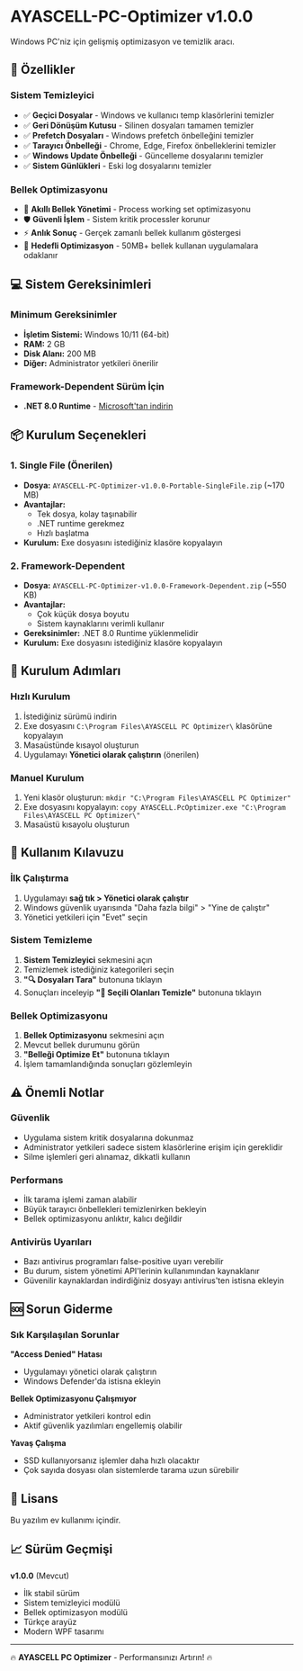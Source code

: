 # AYASCELL-PC-Optimizer v1.0.0

Windows PC'niz için gelişmiş optimizasyon ve temizlik aracı.

## 🚀 Özellikler

### Sistem Temizleyici
- ✅ **Geçici Dosyalar** - Windows ve kullanıcı temp klasörlerini temizler
- ✅ **Geri Dönüşüm Kutusu** - Silinen dosyaları tamamen temizler  
- ✅ **Prefetch Dosyaları** - Windows prefetch önbelleğini temizler
- ✅ **Tarayıcı Önbelleği** - Chrome, Edge, Firefox önbelleklerini temizler
- ✅ **Windows Update Önbelleği** - Güncelleme dosyalarını temizler
- ✅ **Sistem Günlükleri** - Eski log dosyalarını temizler

### Bellek Optimizasyonu
- 🚀 **Akıllı Bellek Yönetimi** - Process working set optimizasyonu
- 🛡️ **Güvenli İşlem** - Sistem kritik processler korunur
- ⚡ **Anlık Sonuç** - Gerçek zamanlı bellek kullanım göstergesi
- 🎯 **Hedefli Optimizasyon** - 50MB+ bellek kullanan uygulamalara odaklanır

## 💻 Sistem Gereksinimleri

### Minimum Gereksinimler
- **İşletim Sistemi:** Windows 10/11 (64-bit)
- **RAM:** 2 GB 
- **Disk Alanı:** 200 MB
- **Diğer:** Administrator yetkileri önerilir

### Framework-Dependent Sürüm İçin
- **.NET 8.0 Runtime** - [Microsoft'tan indirin](https://dotnet.microsoft.com/download/dotnet/8.0)

## 📦 Kurulum Seçenekleri

### 1. Single File (Önerilen) 
- **Dosya:** `AYASCELL-PC-Optimizer-v1.0.0-Portable-SingleFile.zip` (~170 MB)
- **Avantajlar:** 
  - Tek dosya, kolay taşınabilir
  - .NET runtime gerekmez
  - Hızlı başlatma
- **Kurulum:** Exe dosyasını istediğiniz klasöre kopyalayın

### 2. Framework-Dependent
- **Dosya:** `AYASCELL-PC-Optimizer-v1.0.0-Framework-Dependent.zip` (~550 KB)  
- **Avantajlar:**
  - Çok küçük dosya boyutu
  - Sistem kaynaklarını verimli kullanır
- **Gereksinimler:** .NET 8.0 Runtime yüklenmelidir
- **Kurulum:** Exe dosyasını istediğiniz klasöre kopyalayın

## 🔧 Kurulum Adımları

### Hızlı Kurulum
1. İstediğiniz sürümü indirin
2. Exe dosyasını `C:\Program Files\AYASCELL PC Optimizer\` klasörüne kopyalayın
3. Masaüstünde kısayol oluşturun
4. Uygulamayı **Yönetici olarak çalıştırın** (önerilen)

### Manuel Kurulum
1. Yeni klasör oluşturun: `mkdir "C:\Program Files\AYASCELL PC Optimizer"`
2. Exe dosyasını kopyalayın: `copy AYASCELL.PcOptimizer.exe "C:\Program Files\AYASCELL PC Optimizer\"`
3. Masaüstü kısayolu oluşturun

## 🎯 Kullanım Kılavuzu

### İlk Çalıştırma
1. Uygulamayı **sağ tık > Yönetici olarak çalıştır**
2. Windows güvenlik uyarısında "Daha fazla bilgi" > "Yine de çalıştır"
3. Yönetici yetkileri için "Evet" seçin

### Sistem Temizleme
1. **Sistem Temizleyici** sekmesini açın
2. Temizlemek istediğiniz kategorileri seçin
3. **"🔍 Dosyaları Tara"** butonuna tıklayın
4. Sonuçları inceleyip **"🧹 Seçili Olanları Temizle"** butonuna tıklayın

### Bellek Optimizasyonu  
1. **Bellek Optimizasyonu** sekmesini açın
2. Mevcut bellek durumunu görün
3. **"Belleği Optimize Et"** butonuna tıklayın
4. İşlem tamamlandığında sonuçları gözlemleyin

## ⚠️ Önemli Notlar

### Güvenlik
- Uygulama sistem kritik dosyalarına dokunmaz
- Administrator yetkileri sadece sistem klasörlerine erişim için gereklidir
- Silme işlemleri geri alınamaz, dikkatli kullanın

### Performans
- İlk tarama işlemi zaman alabilir
- Büyük tarayıcı önbellekleri temizlenirken bekleyin
- Bellek optimizasyonu anlıktır, kalıcı değildir

### Antivirüs Uyarıları
- Bazı antivirus programları false-positive uyarı verebilir
- Bu durum, sistem yönetimi API'lerinin kullanımından kaynaklanır
- Güvenilir kaynaklardan indirdiğiniz dosyayı antivirus'ten istisna ekleyin

## 🆘 Sorun Giderme

### Sık Karşılaşılan Sorunlar

**"Access Denied" Hatası**
- Uygulamayı yönetici olarak çalıştırın
- Windows Defender'da istisna ekleyin

**Bellek Optimizasyonu Çalışmıyor**
- Administrator yetkileri kontrol edin
- Aktif güvenlik yazılımları engellemiş olabilir

**Yavaş Çalışma**
- SSD kullanıyorsanız işlemler daha hızlı olacaktır
- Çok sayıda dosyası olan sistemlerde tarama uzun sürebilir

## 📝 Lisans

Bu yazılım ev kullanımı içindir.

## 📈 Sürüm Geçmişi

**v1.0.0** (Mevcut)
- İlk stabil sürüm
- Sistem temizleyici modülü
- Bellek optimizasyon modülü  
- Türkçe arayüz
- Modern WPF tasarımı

---

🔥 **AYASCELL PC Optimizer** - Performansınızı Artırın! 🔥
